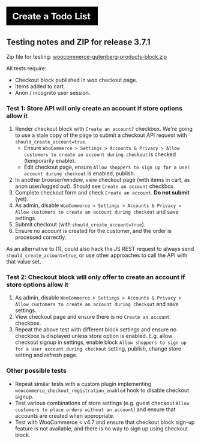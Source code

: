 [![Create Todo list](https://raw.githubusercontent.com/senadir/todo-my-markdown/master/public/github-button.svg?sanitize=true)](https://git-todo.netlify.app/create)

## Testing notes and ZIP for release 3.7.1

Zip file for testing: [woocommerce-gutenberg-products-block.zip](https://github.com/woocommerce/woocommerce-gutenberg-products-block/files/5493854/woocommerce-gutenberg-products-block.zip)

All tests require:

- Checkout block published in woo checkout page.
- Items added to cart.
- Anon / incognito user session.

### Test 1: Store API will only create an account if store options allow it
1. Render checkout block with `Create an account?` checkbox. We're going to use a stale copy of the page to submit a checkout API request with `should_create_account=true`.
   - Ensure `WooCommerce > Settings > Accounts & Privacy > Allow customers to create an account during checkout` is checked (temporarily enable).
   - Edit checkout page, ensure `Allow shoppers to sign up for a user account during checkout` is enabled, publish.
2. In another browser/window, view checkout page (with items in cart, as anon user/logged out). Should see `Create an account` checkbox.
3. Complete checkout form and check `Create an account`. **Do not submit** (yet).
4. As admin, disable `WooCommerce > Settings > Accounts & Privacy > Allow customers to create an account during checkout` and save settings.
5. Submit checkout (with `should_create_account=true`).
6. Ensure no account is created for the customer, and the order is processed correctly.

As an alternative to (1), could also hack the JS REST request to always send `should_create_account=true`, or use other approaches to call the API with that value set.

### Test 2: Checkout block will only offer to create an account if store options allow it
1. As admin, disable `WooCommerce > Settings > Accounts & Privacy > Allow customers to create an account during checkout` and save settings.
2. View checkout page and ensure there is no `Create an account` checkbox.
3. Repeat the above test with different block settings and ensure no checkbox is displayed unless store option is enabled. E.g. allow checkout signup in settings, enable block `Allow shoppers to sign up for a user account during checkout` setting, publish, change store setting and refresh page.

### Other possible tests
- Repeat similar tests with a custom plugin implementing `woocommerce_checkout_registration_enabled` hook to disable checkout signup.
- Test various combinations of store settings (e.g. guest checkout `Allow customers to place orders without an account`) and ensure that accounts are created when appropriate.
- Test with WooCommerce < v4.7 and ensure that checkout block sign-up feature is not available, and there is no way to sign up using checkout block.
